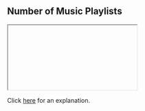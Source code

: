 ##  Number of Music Playlists 

<iframe></iframe>

Click [here](Explanation.md) for an explanation.

